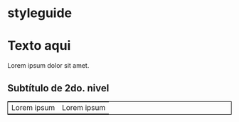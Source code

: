 # styleguide
<h1>Texto aqui</h1>
<p>Lorem ipsum dolor sit amet.</p>
<h2>Subtítulo de 2do. nivel</h2>
<table style="border:1px solid black; width:100%;"><tr>
  <td>Lorem ipsum</td>
  <td>Lorem ipsum</td>
</tr></table>

